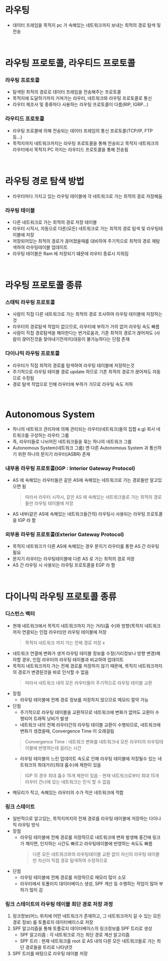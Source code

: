 # 라우팅
* 데이터 프레임을 목적지 pc 가 속해있는 네트워크까지 보내는 최적의 경로 탐색 및 전송

<br>

# 라우팅 프로토콜, 라우티드 프로토콜
### 라우팅 프로토콜
* 탐색된 최적의 경로로 데이터 프레임을 전송해주는 프로토콜
* 목적지에 도달하기까지 거쳐가는 라우터, 네트워크와 라우팅 프로토콜로 통신
* 라우터 제조사 및 종류마다 사용하는 라우팅 프로토콜이 다름(RIP, IGRP...)

### 라우티드 프로토콜
* 라우팅 프로콜에 의해 전송되는 데이터 프레임의 통신 프로토콜(TCP/IP, FTP 등...)
* 목적지까지 네트워크까지는 라우팅 프로토콜을 통해 전송되고 목적지 네트워크의 라우터에서 목적지 PC 까지는 라우티드 프로토콜을 통해 전송됨 

<br>

# 라우팅 경로 탐색 방법
* 라우터마다 가지고 있는 라우팅 테이블에 각 네트워크로 가는 최적의 경로 저장해둠

### 라우팅 테이블
* 다른 네트워크로 가는 최적의 경로 저장 테이블
* 라우터 시작시, 자동으로 다른(모든) 네트워크로 가는 최적의 경로 탐색 및 라우팅테이블에 저장
* 저장되어있는 최적의 경로가 끊어졌을때를 대비하여 주기적으로 최적의 경로 재탐색하여 라우팅테이블 업데이트
* 라우팅 테이블은 Ram 에 저장되기 떄문에 라우터 종료시 지워짐

<br>

# 라우팅 프로토콜 종류
### 스태틱 라우팅 프로토콜
* 사람이 직접 다른 네트워크로 가는 최적의 경로 조사하여 라우팅 테이블에 저장하는것
* 라우터의 경로탐색 작업이 없으므로, 라우터에 부하가 거의 없어 라우팅 속도 빠름
* 사람이 직접 경로탐색을 해야한다는 번거로움과, 기존 최적의 경로가 끊어져도 (사람이 끊어진것을 찾아내기전까지)대응이 불가능하다는 단점 존재 

### 다이나믹 라우팅 프로토콜
* 라우터가 직접 최적의 경로를 탐색하여 라우팅 테이블에 저장하는것
* 주기적으로 라우팅 테이블 경로 update 하므로 기존 최적의 경로가 끊어져도 자동으로 수정됨
* 경로 탐색 작업으로 인해 라우터에 부하가 가므로 라우팅 속도 저하

<br>

# Autonomous System
* 하나의 네트워크 관리자에 의해 관리되는 라우터(네트워크)들의 집합 e.g) 회사 네트워크를 구성하는 라우터 그룹
* 즉, 라우터들로 나뉘어진 네트워크들을 묶는 하나의 네트워크 그룹
* Autonomous System(네트워크 그룹) 엔 다른 Autonomous System 과 통신하기 위한 하나의 문지기 라우터(ASBR) 존재

### 내부용 라우팅 프로토콜(IGP : Interior Gateway Protocol)
* AS 에 속해있는 라우터들은 같은 AS에 속해있는 네트워크로 가는 경로들만 알고있으면 됨
	> 따라서 라우터 시작시, 같은 AS 에 속해있는 네트워크들로 가는 최적의 경로들만 라우팅 테이블에 저장
* AS 내부(같은 AS에 속해있는 네트워크들간의) 라우팅시 사용되는 라우팅 프로토콜을 IGP 라 함   

### 외부용 라우팅 프로토콜(Exterior Gateway Protocol)
* 목적지 네트워크가 다른 AS에 속해있는 경우 문지기 라우터를 통한 AS 간 라우팅 필요
* 문지기 라우터는 라우팅테이블에 다른 AS 로 가는 최적의 경로 저장
* AS 간 라우팅 시 사용되는 라우팅 프로토콜을 EGP 라 함

<br>

# 다이나믹 라우팅 프로토콜 종류
### 디스턴스 벡터
* 현재 네트워크에서 목적지 네트워크까지 가는 거리(홉 수)와 방향(목적지 네트워크까지 연결되는 인접 라우터)만 라우팅 테이블에 저장
   > 목적지 네트워크 까지 가는 전체 경로 저장 x
* 네트워크 연결에 변화가 생겨 라우팅 테이블 정보를 수정(거리정보나 방향 변경)해야할 경우, 인접 라우터의 라우팅 테이블과 비교하여 업데이트
* 목적지 네트워크까지 가는 전체 경로를 저장하지 않기 때문에, 목적지 네트워크까지의 경로가 변경된것을 바로 인식할 수 없음
   > 따라서 네트워크 내의 모든 라우터들이 주기적으로 라우팅 테이블 교환
* 장점
   * 라우팅 테이블에 전체 경로 정보를 저장하지 않으므로 메모리 절약 가능
* 단점
   * 주기적으로 라우팅 테이블을 교환하므로 네트워크에 변화가 없어도 교환이 수행되어 트래픽 낭비가 발생
   * 네트워크 내의 전체 라우터간의 라우팅 테이블 교환이 수행되므로, 네트워크에 변화가 생겼을때, Convergence Time 이 오래걸림
   > Convergence Time : 네트워크 변화를 네트워크내 모든 라우터의 라우팅테이블에 반영하는데 걸리는 시간
   * 라우팅 테이블의 느린 업데이트 속도로 인해 라우팅 테이블에 저장될수 있는 네트워크의 최대거리(최대 홉수)에 제한이 있음
   > IGP 의 경우 최대 홉수 15개 제한이 있음 - 현재 네트워크로부터 최대 15개 라우터 건너에 있는 네트워크는 인식 할 수 없음
* 메모리가 작고, 속해있는 라우터의 수가 적은 네트워크에 적합

### 링크 스테이트
* 일반적으로 알고있는, 목적지까지의 전체 경로를 라우팅 테이블에 저장하는 다이나믹 라우팅 방식
* 장점
   * 라우팅 테이블에 전체 경로를 저장하므로 네트워크에 변화 발생해 중간에 링크가 깨지면, 인지하는 시간도 빠르고 라우팅테이블에 반영하는 속도도 빠름
      > 다른 모든 네트워크와의 라우팅테이블 교환 없이 자신의 라우팅 테이블만 자신이 직접 경로 탐색하여 수정하므로 
* 단점
   * 라우팅 테이블에 전체 경로를 저장하므로 메모리 많이 소모
   * 라우터에서 토폴러지 데이터베이스 생성, SPF 계산 등 수행하는 작업이 많아 부하가 많이 감

### 링크 스테이트의 라우팅 테이블 최단 경로 저장 과정
1. 링크정보(어느 위치에 어떤 네트워크가 존재하고, 그 네트워크까지 갈 수 있는 모든경로 정보) 를 토폴로지 데이터베이스로 저장
2. SPF 알고리즘을 통해 토폴로지 데이터베이스의 링크정보를 SPF 트리로 생성
   * SPF 알고리즘 : 각 네트워크로 가는 최단 경로 계산 알고리즘
   * SPF 트리 : 현재 네트워크를 root 로 AS 내의 다른 모든 네트워크들로 가는 최단 경로들을 트리로 나타낸것 
3. SPF 트리를 바탕으로 라우팅 테이블 저장